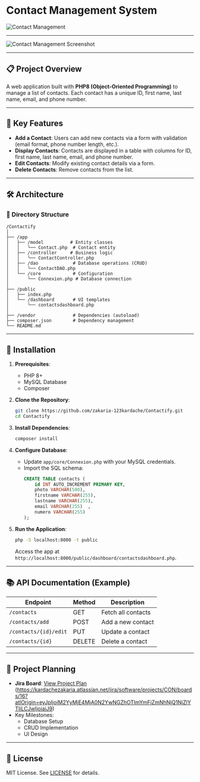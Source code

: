 # Contact Management System  

![Contact Management](https://maghreb.simplonline.co/_next/image?url=https%3A%2F%2Fsimplonline-v3-prod.s3.eu-west-3.amazonaws.com%2Fmedia%2Fimage%2Fjpg%2Fpasos-gestion-contactos-6769c6ce381a4566358176.jpg&w=1280&q=75)  

---


![Contact Management Screenshot](./Capture%20d'écran%202025-01-25%20231028.png) 

---


## 📋 Project Overview  
A web application built with **PHP8 (Object-Oriented Programming)** to manage a list of contacts. Each contact has a unique ID, first name, last name, email, and phone number.  

---

## 🚀 Key Features  
- **Add a Contact**: Users can add new contacts via a form with validation (email format, phone number length, etc.).  
- **Display Contacts**: Contacts are displayed in a table with columns for ID, first name, last name, email, and phone number.   
- **Edit Contacts**: Modify existing contact details via a form.  
- **Delete Contacts**: Remove contacts from the list.  

---

## 🛠️ Architecture  

### 📂 Directory Structure  
```  
/Contactify  
│  
├── /app  
│   ├── /model          # Entity classes  
│   │   └── Contact.php  # Contact entity  
│   ├── /controller     # Business logic  
│   │   └── ContactController.php  
│   ├── /dao             # Database operations (CRUD)  
│   │   └── ContactDAO.php  
│   └── /core            # Configuration  
│       └── Connexion.php # Database connection  
│  
├── /public             
│   ├── index.php         
│   └── /dashboard       # UI templates  
│       └── contactsdashboard.php  
│  
├── /vendor              # Dependencies (autoload)  
├── composer.json        # Dependency management  
└── README.md  
```  

---

## 🔧 Installation  
1. **Prerequisites**:  
   - PHP 8+  
   - MySQL Database  
   - Composer  

2. **Clone the Repository**:  
   ```bash  
   git clone https://github.com/zakaria-123kardache/Contactify.git  
   cd Contactify  
   ```  

3. **Install Dependencies**:  
   ```bash  
   composer install  
   ```  

4. **Configure Database**:  
   - Update `app/core/Connexion.php` with your MySQL credentials.  
   - Import the SQL schema:  
     ```sql  
     CREATE TABLE contacts (  
         id INT AUTO_INCREMENT PRIMARY KEY,  
         photo VARCHAR(500),  
         firstname VARCHAR(255),  
         lastname VARCHAR(255),  
         email VARCHAR(255)  ,
         numero VARCHAR(255) 
     );  
     ```  

5. **Run the Application**:  
   ```bash  
   php -S localhost:8000 -t public  
   ```  
   Access the app at `http://localhost:8000/public/dashboard/contactsdashboard.php`.  

---

## 📚 API Documentation (Example)  
| Endpoint              | Method | Description              |  
|-----------------------|--------|--------------------------|  
| `/contacts`           | GET    | Fetch all contacts       |  
| `/contacts/add`       | POST   | Add a new contact        |  
| `/contacts/{id}/edit` | PUT    | Update a contact         |  
| `/contacts/{id}`      | DELETE | Delete a contact         |  

---

## 📅 Project Planning  
- **Jira Board**: [View Project Plan](https://kardachezakaria.atlassian.net/jira/software/projects/CON/boards/16?atlOrigin=eyJpIjoiM2YyMjE4MjA0N2YwNGZhOTlmYmFjZmNhNjQ1NjZlYTIiLCJwIjoiaiJ9) (https://kardachezakaria.atlassian.net/jira/software/projects/CON/boards/16?atlOrigin=eyJpIjoiM2YyMjE4MjA0N2YwNGZhOTlmYmFjZmNhNjQ1NjZlYTIiLCJwIjoiaiJ9)  
- Key Milestones:  
  - Database Setup  
  - CRUD Implementation  
  - UI Design  



---

## 📜 License  
MIT License. See [LICENSE](LICENSE) for details.  


